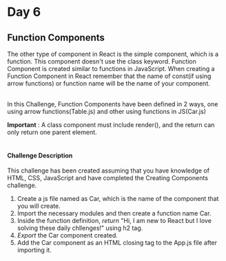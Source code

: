 # Day 6 #

## Function Components ##

The other type of component in React is the simple component, which is a function. This component doesn't use the class keyword. Function Component is created similar to functions in JavaScript. When creating a Function Component in React remember that the name of const(if using arrow functions) or function name will be the name of your component. <br/><br/>

In this Challenge, Function Components have been defined in 2 ways, one using arrow functions(Table.js) and other using functions in JS(Car.js)

__Important__ : A class component must include render(), and the return can only return one parent element.
<br/><br/>

#### Challenge Description ###

This challenge has been created assuming that you have knowledge of HTML, CSS, JavaScript and have completed the Creating Components challenge.

1. Create a js file named as Car, which is the name of the component that you will create.
2. Import the necessary modules and then create a function name Car.
3. Inside the function definition, *return* "Hi, I am new to React but I love solving these daily chllenges!" using h2 tag.
3. *Export* the Car component created.
4. Add the Car component as an HTML closing tag to the App.js file after importing it.
